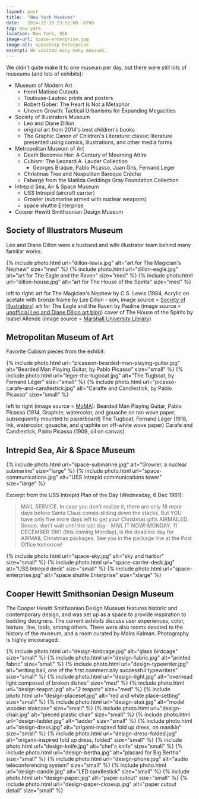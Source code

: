 ```yaml
---
layout: post
title:  "New York Museums"
date:   2014-12-28 23:52:00 -0700
tag: new-york
location: New York, USA
image-url: space-enterprise.jpg
image-alt: spaceship Enterprise
excerpt: We visited many many museums.
---
```

We didn't quite make it to one museum per day, but there were still lots of museums (and lots of exhibits):

- Museum of Modern Art
  - Henri Matisse Cutouts
  - Toulouse-Lautrec prints and posters
  - Robert Gober: The Heart Is Not a Metaphor
  - Uneven Growth: Tactical Urbanisms for Expanding Megacities
- Society of Illustrators Museum
  - Leo and Diane Dillon
  - original art from 2014's best children's books
  - The Graphic Canon of Children's Literature: classic literature presented using comics, illustrations, and other media forms
- Metropolitan Museum of Art
  - Death Becomes Her: A Century of Mourning Attire
  - Cubism: The Leonard A. Lauder Collection
    - Georges Braque, Pablo Picasso, Juan Gris, Fernand Leger
  - Christmas Tree and Neapolitan Baroque Crèche
  - Fabergé from the Matilda Geddings Gray Foundation Collection
- Intrepid Sea, Air & Space Museum
  - USS Intrepid (aircraft carrier)
  - Growler (submarine armed with nuclear weapons)
  - space shuttle Enterprise
- Cooper Hewitt Smithsonian Design Museum

## Society of Illustrators Museum
Leo and Diane Dillon were a husband and wife illustrator team behind many familiar works:

<div class='img-gallery'>
{% include photo.html url="dillon-lewis.jpg" alt="art for The Magician's Nephew" size="med" %}
{% include photo.html url="dillon-eagle.jpg" alt="art for The Eagle and the Raven" size="med" %}
{% include photo.html url="dillon-house.jpg" alt="art for The House of the Spirits" size="med" %}
</div>

left to right:
art for The Magician's Nephew by C.S. Lewis (1984, Acrylic on acetate with bronze frame by Lee Dillon - son, image source = [Society of Illustrators](http://www.societyillustrators.org/The-Museum/2014/Leo-and-Diane-Dillon/The-Art-of-Leo-and-Diane-Dillon.aspx))
art for The Eagle and the Raven by Pauline (image source = [unofficial Leo and Diane Dillon art blog](http://leo-and-diane-dillon.blogspot.com/2011/04/pauline-gedge-eagle-and-raven.html))
cover of The House of the Spirits by Isabel Allende (image source = [Marshall University Library](http://www.marshall.edu/library/bannedbooks/books/houseofthespirits.asp))

## Metropolitan Museum of Art

Favorite Cubism pieces from the exhibit:

<div class='img-gallery'>
{% include photo.html url="picasson-bearded-man-playing-guitar.jpg" alt="Bearded Man Playing Guitar, by Pablo Picasso" size="small" %}
{% include photo.html url="leger-the-tugboat.jpg" alt="The Tugboat, by Fernand Léger" size="small" %}
{% include photo.html url="picasso-carafe-and-candlestick.jpg" alt="Caraffe and Candlestick, by Pablo Picasso" size="small" %}
</div>

left to right (image source = [MoMA](http://www.moma.org/)):
Bearded Man Playing Guitar, Pablo Picasso (1914, Graphite, watercolor, and gouache on tan wove paper; subsequently mounted to paperboard)
The Tugboat, Fernand Léger (1918, Ink, watercolor, gouache, and graphite on off-white wove paper)
Carafe and Candlestick, Pablo Picasso (1909, oil on canvas)

## Intrepid Sea, Air & Space Museum

<div class='img-gallery'>
{% include photo.html url="space-submarine.jpg" alt="Growler, a nuclear submarine" size="large" %}
{% include photo.html url="space-communications.jpg" alt="USS Intrepid communications tower" size="large" %}
</div>

Excerpt from the USS Intrepid Plan of the Day (Wednesday, 6 Dec 1961):

> MAIL SERVICE. In case you don't realize it, there are only 18 more days before Santa Claus comes sliding down the stacks. But YOU have only five more days left to get your Christmas gifts AIRMAILED. Soooo, don't wait until the last day - MAIL IT NOW! MONDAY, 11 DECEMBER 1961 (this coming Monday), is the deadline day for AIRMAIL Christmas packages. See you in the package line at the Post Office tomorrow!

<div class='img-gallery'>
{% include photo.html url="space-sky.jpg" alt="sky and harbor" size="small" %}
{% include photo.html url="space-carrier-deck.jpg" alt="USS Intrepid deck" size="small" %}
{% include photo.html url="space-enterprise.jpg" alt="space shuttle Enterprise" size="xlarge" %}
</div>

## Cooper Hewitt Smithsonian Design Museum

The Cooper Hewitt Smithsonian Design Museum features historic and contemporary design, and was set up as a space to provide inspiration to budding designers. The current exhibits discuss user experiences, color, texture, line, tools, among others. There were also rooms devoted to the history of the museum, and a room curated by Maira Kalman. Photography is highly encouraged:

<div class='img-gallery'>
{% include photo.html url="design-birdcage.jpg" alt="glass birdcage" size="small" %}
{% include photo.html url="design-fabric.jpg" alt="printed fabric" size="small" %}
{% include photo.html url="design-typewriter.jpg" alt="writing ball, one of the first commercially successful typewriters" size="small" %}
{% include photo.html url="design-light.jpg" alt="overhead light composed of broken dishes" size="med" %}
{% include photo.html url="design-teapot.jpg" alt="2 teapots" size="med" %}
{% include photo.html url="design-placeset.jpg" alt="red and white place-setting" size="small" %}
{% include photo.html url="design-stair.jpg" alt="model wooden staircase" size="small" %}
{% include photo.html url="design-chair.jpg" alt="pieced plastic chair" size="small" %}
{% include photo.html url="design-ladder.jpg" alt="ladder" size="small" %}
{% include photo.html url="design-dress.jpg" alt="origami-inspired fold up dress, on manikin" size="small" %}
{% include photo.html url="design-dress-folded.jpg" alt="origami-inspired fold up dress, folded" size="small" %}
{% include photo.html url="design-knife.jpg" alt="chef's knife" size="small" %}
{% include photo.html url="design-bertha.jpg" alt="placard for Big Bertha" size="small" %}
{% include photo.html url="design-phone.jpg" alt="audio teleconferencing system" size="small" %}
{% include photo.html url="design-candle.jpg" alt="LED candlestick" size="small" %}
{% include photo.html url="design-paper.jpg" alt="paper cutout" size="small" %}
{% include photo.html url="design-paper-closeup.jpg" alt="paper cutout detail" size="small" %}
</div>
